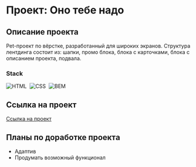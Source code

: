 # Проект: Оно тебе надо

## Описание проекта

Pet-проект по вёрстке, разработанный для широких экранов. Структура лентдинга состоит из: шапки, промо блока, блока с карточками, блока с описанием проекта, подвала.

### Stack

<img src="https://img.shields.io/badge/html5-%23E34F26.svg?style=for-the-badge&logo=html5&logoColor=white" title="HTML5" alt="HTML"/>&nbsp;
<img src="https://img.shields.io/badge/css3-6DA55F.svg?style=for-the-badge&logo=css3&logoColor=blue"  title="CSS3" alt="CSS" />&nbsp;
<img src="https://img.shields.io/badge/bem-b2b2b2.svg?style=for-the-badge&logo=bem3&logoColor=black"  title="BEM" alt="BEM" />&nbsp;

## Ссылка на проект

[Ссылка на проект](https://m-golovatenko.github.io/ono-tebe-nado/)

## Планы по доработке проектa

- Адаптив
- Продумать возможный функционал
